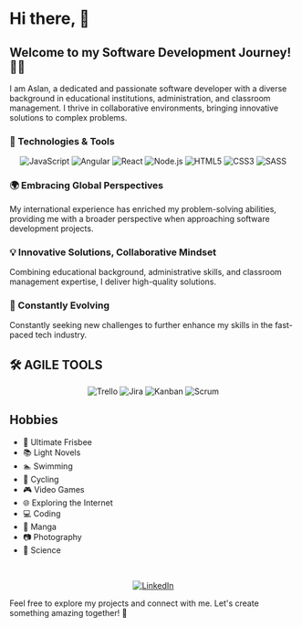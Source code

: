 # Hi there, 👋
## Welcome to my Software Development Journey! 👨‍💻

I am Aslan, a dedicated and passionate software developer with a diverse background in educational institutions, administration, and classroom management. I thrive in collaborative environments, bringing innovative solutions to complex problems.

### 🔧 Technologies & Tools
<p align="center">
  <img alt="JavaScript" src="https://img.shields.io/badge/javascript%20-%23323330.svg?&style=for-the-badge&logo=javascript&logoColor=%23F7DF1E"/>
  <img alt="Angular" src="https://img.shields.io/badge/angular%20-%23DD0031.svg?&style=for-the-badge&logo=angular&logoColor=white"/>
  <img alt="React" src="https://img.shields.io/badge/react%20-%2320232a.svg?&style=for-the-badge&logo=react&logoColor=%2361DAFB"/>
  <img alt="Node.js" src="https://img.shields.io/badge/Node.js%20-%23339933.svg?&style=for-the-badge&logo=node.js&logoColor=white"/>
  <img alt="HTML5" src="https://img.shields.io/badge/html5%20-%23E34F26.svg?&style=for-the-badge&logo=html5&logoColor=white"/>
  <img alt="CSS3" src="https://img.shields.io/badge/css3%20-%231572B6.svg?&style=for-the-badge&logo=css3&logoColor=white"/>
  <img alt="SASS" src="https://img.shields.io/badge/SASS%20-hotpink.svg?&style=for-the-badge&logo=SASS&logoColor=white"/>
</p>

### 🌍 Embracing Global Perspectives
My international experience has enriched my problem-solving abilities, providing me with a broader perspective when approaching software development projects.

### 💡 Innovative Solutions, Collaborative Mindset
Combining educational background, administrative skills, and classroom management expertise, I deliver high-quality solutions.

### 🚀 Constantly Evolving
Constantly seeking new challenges to further enhance my skills in the fast-paced tech industry.

## 🛠 AGILE TOOLS
<p align="center">
  <img alt="Trello" src="https://img.shields.io/badge/Trello Board%20-%231572B6.svg?&style=for-the-badge&logo=trello&logoColor=white"/>
  <img alt="Jira" src="https://img.shields.io/badge/Jira%20-%23E10F26.svg?&style=for-the-badge&logo=jirasoftware&logoColor=white"/>
  <img alt="Kanban" src="https://img.shields.io/badge/Kanban Tools%20-%231572B6.svg?&style=for-the-badge&logo=kanban&logoColor=white"/>
  <img alt="Scrum" src="https://img.shields.io/badge/Scrum%20-%23323330.svg?&style=for-the-badge&logo=scrum&logoColor=white"/>
</p>

## Hobbies
- 🥏 Ultimate Frisbee
- 📚 Light Novels
- 🏊 Swimming
- 🚴 Cycling
- 🎮 Video Games
- 🌐 Exploring the Internet
- 💻 Coding
- 📖 Manga
- 📷 Photography
- 🔬 Science

<br />

<p align="center">
  <a href="https://www.linkedin.com/in/aslan-ramazan-arslan/">
    <img alt="LinkedIn" src="https://img.shields.io/badge/LinkedIn%20-%230077B5.svg?&style=for-the-badge&logo=LinkedIn&logoColor=white" target="_blank"/>
  </a>
</p>

Feel free to explore my projects and connect with me. Let's create something amazing together! 🌟
